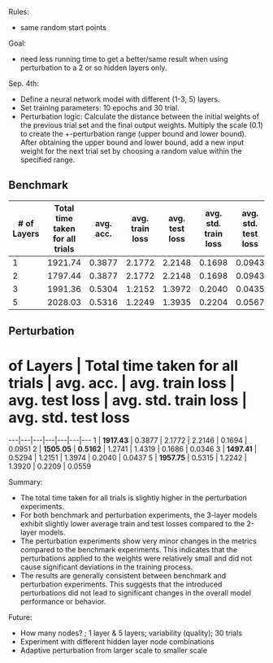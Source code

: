 Rules:
- same random start points

Goal:
- need less running time to get a better/same result when using perturbation to a 2 or so hidden layers only.


Sep. 4th:
- Define a neural network model with different (1-3, 5) layers.
- Set training parameters: 10 epochs and 30 trial.
- Perturbation logic: Calculate the distance between the initial weights of the previous trial set and the final output weights. Multiply the scale (0.1) to create the +-perturbation range (upper bound and lower bound). After obtaining the upper bound and lower bound, add a new input weight for the next trial set by choosing a random value within the specified range.

## Benchmark
| # of Layers | Total time taken for all trials | avg. acc. | avg. train loss | avg. test loss | avg. std. train loss | avg. std. test loss |
|-------------|---------------------------------|-----------|-----------------|----------------|---------------------|---------------------|
| 1           | 1921.74                         | 0.3877    | 2.1772          | 2.2148         | 0.1698              | 0.0943              |
| 2           | 1797.44                         | 0.3877    | 2.1772          | 2.2148         | 0.1698              | 0.0943              |
| 3           | 1991.36                         | 0.5304    | 1.2152          | 1.3972         | 0.2040              | 0.0435              |
| 5           | 2028.03                         | 0.5316    | 1.2249          | 1.3935         | 0.2204              | 0.0567              |


## Perturbation  
# of Layers | Total time taken for all trials | avg. acc. | avg. train loss | avg. test loss | avg. std. train loss | avg. std. test loss
---|---|---|---|---|---|---
1 | **1917.43** | 0.3877 | 2.1772 | 2.2146 | 0.1694 | 0.0951 
2 | **1505.05** | **0.5162** | 1.2741 | 1.4319 | 0.1686 | 0.0346 
3 | **1497.41** | 0.5294 | 1.2151 | 1.3974 | 0.2040 | 0.0437 
5 | **1957.75** | 0.5315 | 1.2242 | 1.3920 | 0.2209 | 0.0559 

Summary:
- The total time taken for all trials is slightly higher in the perturbation experiments.
- For both benchmark and perturbation experiments, the 3-layer models exhibit slightly lower average train and test losses compared to the 2-layer models. 
- The perturbation experiments show very minor changes in the metrics compared to the benchmark experiments. This indicates that the perturbations applied to the weights were relatively small and did not cause significant deviations in the training process.
- The results are generally consistent between benchmark and perturbation experiments. This suggests that the introduced perturbations did not lead to significant changes in the overall model performance or behavior.

Future: 
- How many nodes? ; 1 layer & 5 layers; variability (quality); 30 trials
- Experiment with different hidden layer node combinations
- Adaptive perturbation from larger scale to smaller scale
